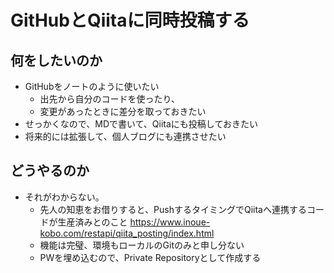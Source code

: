 # GitHubとQiitaに同時投稿する

## 何をしたいのか
- GitHubをノートのように使いたい
  - 出先から自分のコードを使ったり、
  - 変更があったときに差分を取っておきたい
- せっかくなので、MDで書いて、Qiitaにも投稿しておきたい
- 将来的には拡張して、個人ブログにも連携させたい

## どうやるのか
- それがわからない。
  - 先人の知恵をお借りすると、PushするタイミングでQiitaへ連携するコードが生産済みとのこと
    https://www.inoue-kobo.com/restapi/qiita_posting/index.html
  - 機能は完璧、環境もローカルのGitのみと申し分ない
  - PWを埋め込むので、Private Repositoryとして作成する
